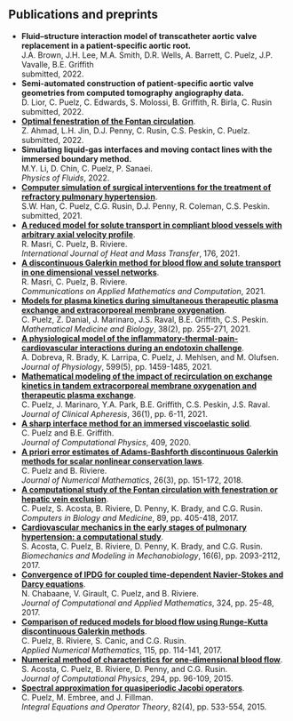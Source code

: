 ## Publications and preprints  
- **Fluid–structure interaction model of transcatheter aortic valve replacement in a patient-specific aortic root.**   
J.A. Brown, J.H. Lee, M.A. Smith, D.R. Wells, A. Barrett, C. Puelz, J.P. Vavalle, B.E. Griffith    
submitted, 2022.  
- **Semi-automated construction of patient-specific aortic valve geometries from computed tomography angiography data.**         
D. Lior, C. Puelz, C. Edwards, S. Molossi, B. Griffith, R. Birla, C. Rusin        
submitted, 2022.    
- **[Optimal fenestration of the Fontan circulation](https://arxiv.org/abs/2202.01104)**.        
Z. Ahmad, L.H. Jin, D.J. Penny, C. Rusin, C.S. Peskin, C. Puelz.     
submitted, 2022.  
- **Simulating liquid-gas interfaces and moving contact lines with the immersed boundary method.**    
M.Y. Li, D. Chin, C. Puelz, P. Sanaei.   
*Physics of Fluids*, 2022.  
- **[Computer simulation of surgical interventions for the treatment of refractory pulmonary hypertension](https://arxiv.org/abs/2101.12191)**.     
S.W. Han, C. Puelz, C.G. Rusin, D.J. Penny, R. Coleman, C.S. Peskin.   
submitted, 2021.
- **[A reduced model for solute transport in compliant blood vessels with arbitrary axial velocity profile](https://www.sciencedirect.com/science/article/pii/S0017931021004828?via%3Dihub)**.     
R. Masri, C. Puelz, B. Riviere.   
*International Journal of Heat and Mass Transfer*, 176, 2021. <!--[link-to-arXiv:1912.0957](https://arxiv.org/abs/1912.09587).-->  
- **[A discontinuous Galerkin method for blood flow and solute transport in one dimensional vessel networks](https://link.springer.com/article/10.1007/s42967-021-00126-5)**.     
R. Masri, C. Puelz, B. Riviere.   
*Communications on Applied Mathematics and Computation*, 2021.  
- **[Models for plasma kinetics during simultaneous therapeutic plasma exchange and extracorporeal membrane oxygenation](https://academic.oup.com/imammb/advance-article-abstract/doi/10.1093/imammb/dqab003/6149285?redirectedFrom=fulltext)**.        
C. Puelz, Z. Danial, J. Marinaro, J.S. Raval, B.E. Griffith, C.S. Peskin.     
*Mathematical Medicine and Biology*, 38(2), pp. 255-271, 2021. <!--[link-to-arXiv:2006.06100](https://arxiv.org/abs/2006.06100).-->   
- **[A physiological model of the inflammatory-thermal-pain-cardiovascular interactions during an endotoxin challenge](https://physoc.onlinelibrary.wiley.com/doi/10.1113/JP280883)**.      
A. Dobreva, R. Brady, K. Larripa, C. Puelz, J. Mehlsen, and M. Olufsen.   
*Journal of Physiology*, 599(5), pp. 1459-1485, 2021.   
- **[Mathematical modeling of the impact of recirculation on exchange kinetics in tandem extracorporeal membrane oxygenation and therapeutic plasma exchange](https://onlinelibrary.wiley.com/doi/abs/10.1002/jca.21805)**.      
C. Puelz, J. Marinaro, Y.A. Park, B.E. Griffith, C.S. Peskin, J.S. Raval.   
*Journal of Clinical Apheresis*, 36(1), pp. 6-11, 2021.   
- **[A sharp interface method for an immersed viscoelastic solid](https://www.sciencedirect.com/science/article/pii/S0021999119309222)**.      
C. Puelz and B.E. Griffith.   
*Journal of Computational Physics*, 409, 2020. <!--[link-to-arXiv:1902.02424](https://arxiv.org/abs/1902.02424), [link-to-journal](https://www.sciencedirect.com/science/article/pii/S0021999119309222).-->  
- **[A priori error estimates of Adams-Bashforth discontinuous Galerkin methods for scalar nonlinear conservation laws](https://www.degruyter.com/view/j/jnma.2018.26.issue-3/jnma-2017-0011/jnma-2017-0011.xml?format=INT")**.     
C. Puelz and B. Riviere.   
*Journal of Numerical Mathematics*, 26(3), pp. 151-172, 2018. <!--[link-to-journal](https://www.degruyter.com/view/j/jnma.2018.26.issue-3/jnma-2017-0011/jnma-2017-0011.xml?format=INT").-->  
- **[A computational study of the Fontan circulation with fenestration or hepatic vein exclusion](http://www.sciencedirect.com/science/article/pii/S0010482517302834)**.     
C. Puelz, S. Acosta, B. Riviere, D. Penny, K. Brady, and C.G. Rusin.  
*Computers in Biology and Medicine*, 89, pp. 405-418, 2017. <!--[link-to-journal](http://www.sciencedirect.com/science/article/pii/S0010482517302834).-->
- **[Cardiovascular mechanics in the early stages of pulmonary hypertension: a computational study](https://link.springer.com/article/10.1007/s10237-017-0940-4)**.     
S. Acosta, C. Puelz, B. Riviere, D. Penny, K. Brady, and C.G. Rusin.   
*Biomechanics and Modeling in Mechanobiology*, 16(6), pp. 2093-2112, 2017. <!--[link-to-journal](https://link.springer.com/article/10.1007/s10237-017-0940-4).-->
- **[Convergence of IPDG for coupled time-dependent Navier-Stokes and Darcy equations](http://www.sciencedirect.com/science/article/pii/S0377042717301577)**.     
N. Chabaane, V. Girault, C. Puelz, and B. Riviere.   
*Journal of Computational and Applied Mathematics*, 324, pp. 25-48, 2017. <!--[link-to-journal](http://www.sciencedirect.com/science/article/pii/S0377042717301577).-->
- **[Comparison of reduced models for blood flow using Runge-Kutta discontinuous Galerkin methods](http://www.sciencedirect.com/science/article/pii/S0168927417300077)**.     
C. Puelz, B. Riviere, S. Canic, and C.G. Rusin.   
*Applied Numerical Mathematics*, 115, pp. 114-141, 2017. <!--[link-to-journal](http://www.sciencedirect.com/science/article/pii/S0168927417300077), [link-to-arXiv:1511.05277](http://arxiv.org/abs/1511.05277).-->    
- **[Numerical method of characteristics for one-dimensional blood flow](http://www.sciencedirect.com/science/article/pii/S0021999115002004#)**.     
S. Acosta, C. Puelz, B. Riviere, D. Penny, and C.G. Rusin.  
*Journal of Computational Physics*, 294, pp. 96-109, 2015. <!--[link-to-journal](http://www.sciencedirect.com/science/article/pii/S0021999115002004#), [link-to-arXiv:1411.5574](http://arxiv.org/abs/1411.5574).--> 
- **[Spectral approximation for quasiperiodic Jacobi operators](http://link.springer.com/article/10.1007/s00020-014-2214-1)**.  
C. Puelz, M. Embree, and J. Fillman.  
*Integral Equations and Operator Theory*, 82(4), pp. 533-554, 2015. <!--[link-to-journal](http://link.springer.com/article/10.1007/s00020-014-2214-1)", [link-to-arXiv:1408.0370](http://arxiv.org/abs/1408.0370).-->
